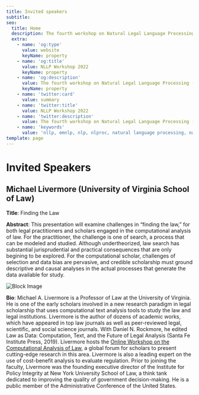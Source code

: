 ```yaml
---
title: Invited speakers
subtitle: 
seo:
  title: Home
  description: The fourth workshop on Natural Legal Language Processing (NLLP 2022) explores methods and applications of Natural Language Processing for the Legal Domain by focusing on legal text and text with legal significance. Co-located with EMNLP 2022.
  extra:
    - name: 'og:type'
      value: website
      keyName: property
    - name: 'og:title'
      value: NLLP Workshop 2022
      keyName: property
    - name: 'og:description'
      value: The fourth workshop on Natural Legal Language Processing (NLLP 2022) explores methods and applications of Natural Language Processing for the Legal Domain by focusing on legal text and text with legal significance. Co-located with EMNLP 2022.
      keyName: property
    - name: 'twitter:card'
      value: summary
    - name: 'twitter:title'
      value: NLLP Workshop 2022
    - name: 'twitter:description'
      value: The fourth workshop on Natural Legal Language Processing (NLLP 2022) explores methods and applications of Natural Language Processing for the Legal Domain by focusing on legal text and text with legal significance. Co-located with EMNLP 2022.
    - name: 'keywords'
      value: 'nllp, emnlp, nlp, nlproc, natural language processing, natural legal language processing, legal text, legal domain language'
template: page
---
```


# Invited Speakers

## Michael Livermore (University of Virginia School of Law)

**Title**: Finding the Law

**Abstract**: This presentation will examine challenges in “finding the law,” for both legal practitioners and scholars engaged in the computational analysis of law. For the practitioner, the challenge is one of search, a process that can be modeled and studied. Although undertheorized, law search has substantial jurisprudential and practical consequences that are only begining to be explored. For the computational scholar, challenges of selection and data bias are pervasive, and credible scholarship must ground descriptive and causal analyses in the actual processes that generate the data available for study.

![Block Image](/images/michael-livermore.png)

**Bio**: Michael A. Livermore is a Professor of Law at the University of Virginia. He is one of the early scholars involved in a new research paradigm in legal scholarship that uses computational text analysis tools to study the law and legal institutions. Livermore is the author of dozens of academic works, which have appeared in top law journals as well as peer-reviewed legal, scientific, and social science journals. With Daniel N. Rockmore, he edited Law as Data: Computation, Text, and the Future of Legal Analysis (Santa Fe Institute Press, 2019). Livermore hosts the [Online Workshop on the Computational Analysis of Law](https://michaellivermore.com/owcal/online-workshop/), a global forum for scholars to present cutting-edge research in this area. Livermore is also a leading expert on the use of cost-benefit analysis to evaluate regulation. Prior to joining the faculty, Livermore was the founding executive director of the Institute for Policy Integrity at New York University School of Law, a think tank dedicated to improving the quality of government decision-making. He is a public member of the Administrative Conference of the United States.
